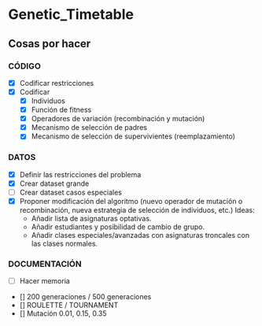 # Genetic_Timetable

## Cosas por hacer

### CÓDIGO

- [X] Codificar restricciones
- [X] Codificar 
  - [X] Individuos
  - [X] Función de fitness
  - [X] Operadores de variación (recombinación y mutación) 
  - [X] Mecanismo de selección de padres
  - [X] Mecanismo de selección de supervivientes (reemplazamiento) 
    
### DATOS
- [X] Definir las restricciones del problema
- [X] Crear dataset grande 
- [ ] Crear dataset casos especiales
- [X] Proponer modificación del algoritmo (nuevo operador de mutación o
  recombinación, nueva estrategia de selección de individuos, etc.) Ideas:
  * Añadir lista de asignaturas optativas.
  * Añadir estudiantes y posibilidad de cambio de grupo.
  * Añadir clases especiales/avanzadas con asignaturas troncales
  con las clases normales.
### DOCUMENTACIÓN
- [ ] Hacer memoria

- [] 200 generaciones / 500 generaciones
- [] ROULETTE / TOURNAMENT
- [] Mutación 0.01, 0.15, 0.35